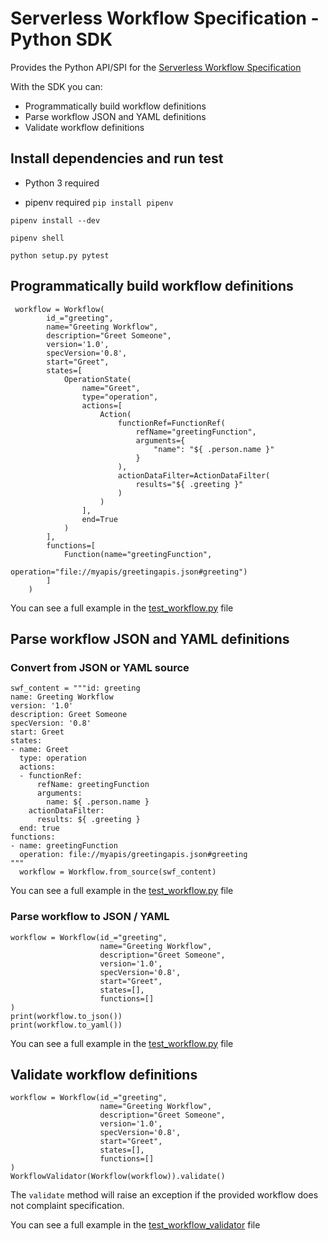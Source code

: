 # Serverless Workflow Specification - Python SDK

Provides the Python API/SPI for the [Serverless Workflow Specification](https://github.com/serverlessworkflow/specification)

With the SDK you can:
* Programmatically build workflow definitions 
* Parse workflow JSON and YAML definitions
* Validate workflow definitions


## Install dependencies and run test 

- Python 3 required

- pipenv required `pip install pipenv`

```
pipenv install --dev 

pipenv shell

python setup.py pytest
```

## Programmatically build workflow definitions

```
 workflow = Workflow(
        id_="greeting",
        name="Greeting Workflow",
        description="Greet Someone",
        version='1.0',
        specVersion='0.8',
        start="Greet",
        states=[
            OperationState(
                name="Greet",
                type="operation",
                actions=[
                    Action(
                        functionRef=FunctionRef(
                            refName="greetingFunction",
                            arguments={
                                "name": "${ .person.name }"
                            }
                        ),
                        actionDataFilter=ActionDataFilter(
                            results="${ .greeting }"
                        )
                    )
                ],
                end=True
            )
        ],
        functions=[
            Function(name="greetingFunction",
                     operation="file://myapis/greetingapis.json#greeting")
        ]
    )
```

You can see a full example in the [test_workflow.py](tests/serverlessworkflow/sdk/test_workflow.py) file

## Parse workflow JSON and YAML definitions

### Convert from JSON or YAML source

```
swf_content = """id: greeting
name: Greeting Workflow
version: '1.0'
description: Greet Someone
specVersion: '0.8'
start: Greet
states:
- name: Greet
  type: operation
  actions:
  - functionRef:
      refName: greetingFunction
      arguments:
        name: ${ .person.name }
    actionDataFilter:
      results: ${ .greeting }
  end: true
functions:
- name: greetingFunction
  operation: file://myapis/greetingapis.json#greeting
"""
  workflow = Workflow.from_source(swf_content)
```

You can see a full example in the [test_workflow.py](tests/serverlessworkflow/sdk/test_workflow.py) file

### Parse workflow to JSON / YAML

```
workflow = Workflow(id_="greeting",
                    name="Greeting Workflow",
                    description="Greet Someone",
                    version='1.0',
                    specVersion='0.8',
                    start="Greet",
                    states=[],
                    functions=[]
)                
print(workflow.to_json())
print(workflow.to_yaml())
```

You can see a full example in the [test_workflow.py](tests/serverlessworkflow/sdk/test_workflow.py) file

## Validate workflow definitions

```
workflow = Workflow(id_="greeting",
                    name="Greeting Workflow",
                    description="Greet Someone",
                    version='1.0',
                    specVersion='0.8',
                    start="Greet",
                    states=[],
                    functions=[]
)
WorkflowValidator(Workflow(workflow)).validate()

```

The `validate` method will raise an exception if the provided workflow does not complaint specification.

You can see a full example in the [test_workflow_validator](tests/serverlessworkflow/sdk/test_workflow_validator.py)
file
